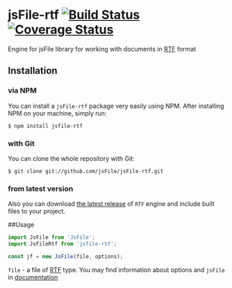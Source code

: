 # jsFile-rtf [![Build Status](https://secure.travis-ci.org/jsFile/jsFile-rtf.png?branch=master)](https://travis-ci.org/jsFile/jsFile-rtf) [![Coverage Status](https://coveralls.io/repos/jsFile/jsFile-rtf/badge.svg?branch=master&service=github)](https://coveralls.io/github/jsFile/jsFile-rtf?branch=master)
Engine for jsFile library for working with documents in [RTF](https://en.wikipedia.org/wiki/Rich_Text_Format) format

## Installation
### via NPM

You can install a <code>jsFile-rtf</code> package very easily using NPM. After
installing NPM on your machine, simply run:
````
$ npm install jsfile-rtf
````

### with Git

You can clone the whole repository with Git:
````
$ git clone git://github.com/jsFile/jsFile-rtf.git
````

### from latest version

Also you can download [the latest release](https://github.com/jsFile/jsFile-rtf/tree/master/dist) of `RTF` engine and include built files to your project.


##Usage
````js
import JsFile from 'JsFile';
import JsFileRtf from 'jsfile-rtf';

const jf = new JsFile(file, options);
````
`file` - a file of [RTF](https://en.wikipedia.org/wiki/Rich_Text_Format) type. You may find information about options and `jsFile` in [documentation](https://github.com/jsFile/jsFile#installation)
